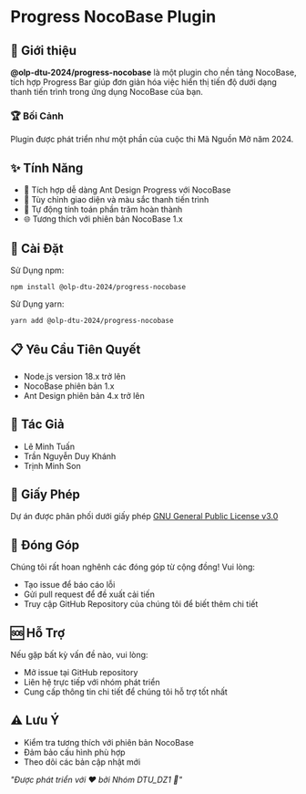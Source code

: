 # Progress NocoBase Plugin
## 🌟 Giới thiệu
**@olp-dtu-2024/progress-nocobase** là một plugin cho nền tảng NocoBase, tích hợp Progress Bar giúp đơn giản hóa việc hiển thị tiến độ dưới dạng thanh tiến trình trong ứng dụng NocoBase của bạn.
### 🏆 Bối Cảnh
Plugin được phát triển như một phần của cuộc thi Mã Nguồn Mở năm 2024.
## ✨ Tính Năng
- 🔗 Tích hợp dễ dàng Ant Design Progress với NocoBase
- 🎨 Tùy chỉnh giao diện và màu sắc thanh tiến trình
- 🧮 Tự động tính toán phần trăm hoàn thành
- 🌐 Tương thích với phiên bản NocoBase 1.x

## 🚀 Cài Đặt
Sử Dụng npm:
```
npm install @olp-dtu-2024/progress-nocobase
```
Sử Dụng yarn:
```
yarn add @olp-dtu-2024/progress-nocobase
```

## 📋 Yêu Cầu Tiên Quyết
- Node.js version 18.x trở lên
- NocoBase phiên bản 1.x
- Ant Design phiên bản 4.x trở lên

## 👥 Tác Giả
- Lê Minh Tuấn
- Trần Nguyễn Duy Khánh
- Trịnh Minh Son
  
## 📄 Giấy Phép
Dự án được phân phối dưới giấy phép [GNU General Public License v3.0 ](https://github.com/olp-dtu-2024/DTU-GreenHope/blob/main/LICENCE)

## 🤝 Đóng Góp
Chúng tôi rất hoan nghênh các đóng góp từ cộng đồng! Vui lòng:

- Tạo issue để báo cáo lỗi
- Gửi pull request để đề xuất cải tiến
- Truy cập GitHub Repository của chúng tôi để biết thêm chi tiết
## 🆘 Hỗ Trợ
Nếu gặp bất kỳ vấn đề nào, vui lòng:

- Mở issue tại GitHub repository
- Liên hệ trực tiếp với nhóm phát triển
- Cung cấp thông tin chi tiết để chúng tôi hỗ trợ tốt nhất
## ⚠️ Lưu Ý
- Kiểm tra tương thích với phiên bản NocoBase
- Đảm bảo cấu hình phù hợp
- Theo dõi các bản cập nhật mới


 *"Được phát triển với ❤️ bởi Nhóm DTU_DZ1 🌟"*
